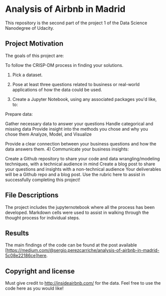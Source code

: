 # Analysis of Airbnb in Madrid

This repository is the second part of the project 1 of the Data Science Nanodegree of Udacity.

## Project Motivation

The goals of this project are:

To follow the CRISP-DM process in finding your solutions.

1) Pick a dataset.

2) Pose at least three questions related to business or real-world applications of how the data could be used.

3) Create a Jupyter Notebook, using any associated packages you'd like, to:

Prepare data:

Gather necessary data to answer your questions
Handle categorical and missing data
Provide insight into the methods you chose and why you chose them
Analyze, Model, and Visualize

Provide a clear connection between your business questions and how the data answers them.
4) Communicate your business insights:

Create a Github repository to share your code and data wrangling/modeling techniques, with a technical audience in mind
Create a blog post to share your questions and insights with a non-technical audience
Your deliverables will be a Github repo and a blog post. Use the rubric here to assist in successfully completing this project!

## File Descriptions

The project includes the jupyternotebook where all the process has been developed. Markdown cells were used to assist in walking through the thought process for individual steps.

## Results

The main findings of the code can be found at the post available [https://medium.com/@sergio.perezcarriche/analysis-of-airbnb-in-madrid-5c08e22186ce]here.

## Copyright and license

Must give credit to http://insideairbnb.com/ for the data. Feel free to use the code here as you would like!
